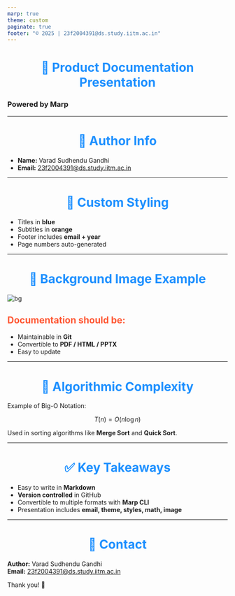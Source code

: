 ```yaml
---
marp: true
theme: custom
paginate: true
footer: "© 2025 | 23f2004391@ds.study.iitm.ac.in"
---
```


<!-- Custom Theme Definition -->
<style>
section {
  font-family: "Arial", sans-serif;
}
h1 {
  color: #1E90FF;
  text-align: center;
}
h2 {
  color: #FF5733;
}
footer {
  font-size: 14px;
  color: #555;
}
</style>

# 📘 Product Documentation Presentation  
### Powered by Marp

---

# 👤 Author Info

- **Name:** Varad Sudhendu Gandhi  
- **Email:** 23f2004391@ds.study.iitm.ac.in  

---

# 🎨 Custom Styling

- Titles in **blue**
- Subtitles in **orange**
- Footer includes **email + year**
- Page numbers auto-generated

---

# 🌄 Background Image Example

![bg](https://images.unsplash.com/photo-1503264116251-35a269479413?ixlib=rb-4.0.3&auto=format&fit=crop&w=1350&q=80)

## Documentation should be:
- Maintainable in **Git**  
- Convertible to **PDF / HTML / PPTX**  
- Easy to update

---

# 🧮 Algorithmic Complexity

Example of Big-O Notation:

$$
T(n) = O(n \log n)
$$

Used in sorting algorithms like **Merge Sort** and **Quick Sort**.

---

# ✅ Key Takeaways

- Easy to write in **Markdown**  
- **Version controlled** in GitHub  
- Convertible to multiple formats with **Marp CLI**  
- Presentation includes **email, theme, styles, math, image**

---

# 📧 Contact

**Author:** Varad Sudhendu Gandhi  
**Email:** 23f2004391@ds.study.iitm.ac.in  

Thank you! 🚀

